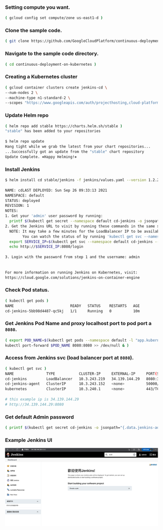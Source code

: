 ### Setting compute you want.
```bash
( gcloud config set compute/zone us-east1-d )
```

### Clone the sample code.
```bash
( git clone https://github.com/GoogleCloudPlatform/continuous-deployment-on-kubernetes.git )
```

### Navigate to the sample code directory.
```bash
( cd continuous-deployment-on-kubernetes )
```

### Creating a Kubernetes cluster
```bash
( gcloud container clusters create jenkins-cd \
--num-nodes 2 \
--machine-type n1-standard-2 \
--scopes "https://www.googleapis.com/auth/projecthosting,cloud-platform" )
```


### Update Helm repo
```bash
( helm repo add stable https://charts.helm.sh/stable )
"stable" has been added to your repositories

$ helm repo update
Hang tight while we grab the latest from your chart repositories...
...Successfully got an update from the "stable" chart repository
Update Complete. ⎈Happy Helming!⎈
```

### Install Jenkins
```bash
$ helm install cd stable/jenkins -f jenkins/values.yaml --version 1.2.2 --wait

NAME: cdLAST DEPLOYED: Sun Sep 26 09:33:13 2021
NAMESPACE: default
STATUS: deployed
REVISION: 1
NOTES:
1. Get your 'admin' user password by running:
  printf $(kubectl get secret --namespace default cd-jenkins -o jsonpath="{.data.jenkins-admin-password}" | base64 --decode);echo
2. Get the Jenkins URL to visit by running these commands in the same shell:
  NOTE: It may take a few minutes for the LoadBalancer IP to be available.
        You can watch the status of by running 'kubectl get svc --namespace default -w cd-jenkins'
  export SERVICE_IP=$(kubectl get svc --namespace default cd-jenkins --template "{{ range (index .status.loadBalancer.ingress 0) }}{{ . }}{{ end }}")
  echo http://$SERVICE_IP:8080/login

3. Login with the password from step 1 and the username: admin


For more information on running Jenkins on Kubernetes, visit:
https://cloud.google.com/solutions/jenkins-on-container-engine
```

### Check Pod status.
```bash
( kubectl get pods )
NAME                          READY   STATUS    RESTARTS   AGE
cd-jenkins-5bb98d4487-qc5kj   1/1     Running   0          10m
```

### Get Jenkins Pod Name and proxy localhost port to pod port a `8080`.
```bash
( export POD_NAME=$(kubectl get pods --namespace default -l "app.kubernetes.io/component=jenkins-master" -l "app.kubernetes.io/instance=cd" -o jsonpath="{.items[0].metadata.name}")
kubectl port-forward $POD_NAME 8080:8080 >> /dev/null & )
```

### Access from Jenkins svc (load balancer port at `8080`).
```bash
( kubectl get svc )
NAME               TYPE           CLUSTER-IP     EXTERNAL-IP     PORT(S)          AGE
cd-jenkins         LoadBalancer   10.3.243.219   34.139.144.29   8080:32236/TCP   14m
cd-jenkins-agent   ClusterIP      10.3.243.152   <none>          50000/TCP        14m
kubernetes         ClusterIP      10.3.240.1     <none>          443/TCP          16m

# this example ip is 34.139.144.29
# http://34.139.144.29:8080
```

### Get default Admin password
```bash
( printf $(kubectl get secret cd-jenkins -o jsonpath="{.data.jenkins-admin-password}" | base64 --decode);echo )
```

### Example Jenkins UI
![](./jenkins-ui.png)
